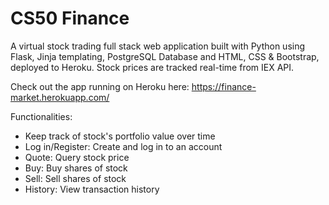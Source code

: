# CS50 Finance

A virtual stock trading full stack web application built with Python using Flask, Jinja templating, PostgreSQL Database and HTML, CSS & Bootstrap, deployed to Heroku. 
Stock prices are tracked real-time from IEX API.

Check out the app running on Heroku here: https://finance-market.herokuapp.com/

Functionalities:
- Keep track of stock's portfolio value over time
- Log in/Register: Create and log in to an account
- Quote: Query stock price
- Buy: Buy shares of stock
- Sell: Sell shares of stock
- History: View transaction history
